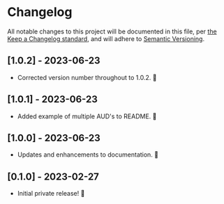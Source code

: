# Changelog

All notable changes to this project will be documented in this file, per [the Keep a Changelog standard](http://keepachangelog.com/), and will adhere to [Semantic Versioning](http://semver.org/).

## [1.0.2] - 2023-06-23
- Corrected version number throughout to 1.0.2. 🎉

## [1.0.1] - 2023-06-23
- Added example of multiple AUD's to README. 🎉

## [1.0.0] - 2023-06-23
- Updates and enhancements to documentation. 🎉

## [0.1.0] - 2023-02-27
- Initial private release! 🎉
